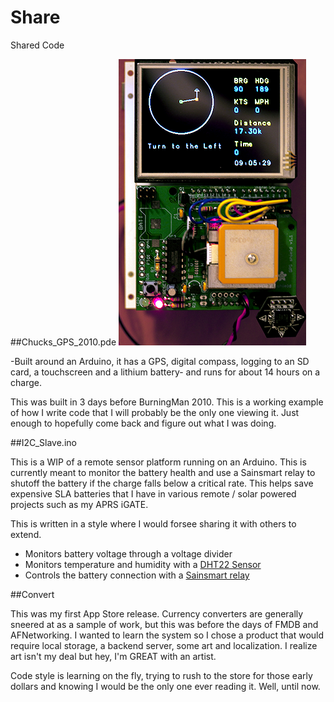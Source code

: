 # Share
Shared Code

##Chucks_GPS_2010.pde
![alt tag](images/1000w.png)

-Built around an Arduino, it has a GPS, digital compass, logging to an SD card, a touchscreen and a lithium battery- and runs for about 14 hours on a charge.

This was built in 3 days before BurningMan 2010.  This is a working example of how I write code that I will probably be the only one viewing it.  Just enough to hopefully come back and figure out what I was doing.


##I2C_Slave.ino

This is a WIP of a remote sensor platform running on an Arduino.  This is currently meant to monitor the battery health and use a Sainsmart relay to shutoff the battery if the charge falls below a critical rate.  This helps save expensive SLA batteries that I have in various remote / solar powered projects such as my APRS iGATE.

This is written in a style where I would forsee sharing it with others to extend.

- Monitors battery voltage through a voltage divider
- Monitors temperature and humidity with a [DHT22 Sensor](http://www.adafruit.com/products/385?gclid=CL-95abFpMQCFQenaQodpaQAVA)
- Controls the battery connection with a [Sainsmart relay](http://www.sainsmart.com/arduino-compatibles-1/relay.html)


##Convert

This was my first App Store release.  Currency converters are generally sneered at as a sample of work, but this was before the days of FMDB and AFNetworking.  I wanted to learn the system so I chose a product that would require local storage, a backend server, some art and localization.  I realize art isn't my deal but hey, I'm GREAT with an artist.  

Code style is learning on the fly, trying to rush to the store for those early dollars and knowing I would be the only one ever reading it.  Well, until now.



